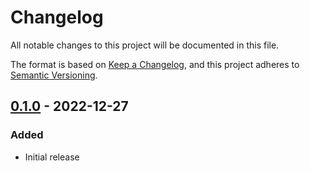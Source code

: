# Changelog

All notable changes to this project will be documented in this file.

The format is based on [Keep a Changelog](https://keepachangelog.com/en/1.0.0/),
and this project adheres to [Semantic Versioning](https://semver.org/spec/v2.0.0.html).

## [0.1.0] - 2022-12-27

### Added

- Initial release

[0.1.0]: https://caravanserai.sandcats.io/shared/9XzAhG0cPgj-nlRMhirTNSWZ4XgBLvbX56aT7fPVA3S/troyjfarrell/hide-glue/src/v0.1.0
